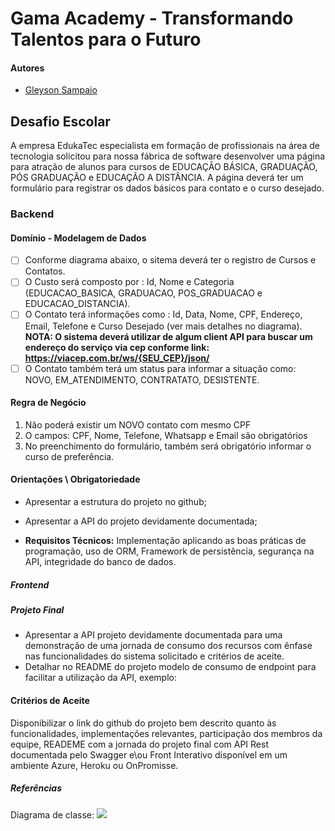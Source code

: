 # Gama Academy - Transformando Talentos para o Futuro

#### Autores
- [Gleyson Sampaio](https://github.com/gleyson-gama)

## Desafio Escolar
A empresa EdukaTec especialista em formação de profissionais na área de tecnologia solicitou para nossa fábrica de software desenvolver uma página para atração de alunos para cursos de EDUCAÇÃO BÁSICA, GRADUAÇÃO, PÓS GRADUAÇÃO e EDUCAÇÃO A DISTÂNCIA. A página deverá ter um formulário para registrar os dados básicos para contato e o curso desejado.


### Backend

#### Domínio - Modelagem de Dados

- [ ] Conforme diagrama abaixo, o sitema deverá ter o registro de Cursos e Contatos.
- [ ] O Custo será composto por : Id, Nome e Categoria (EDUCACAO_BASICA, GRADUACAO, POS_GRADUACAO e EDUCACAO_DISTANCIA).
- [ ] O Contato terá informações como : Id, Data, Nome, CPF, Endereço, Email, Telefone e Curso Desejado (ver mais detalhes no diagrama).
**NOTA: O sistema deverá utilizar de algum client API para buscar um endereço do serviço via cep conforme link: https://viacep.com.br/ws/{SEU_CEP}/json/** 
- [ ] O Contato também terá um status para informar a situação como: NOVO, EM_ATENDIMENTO, CONTRATATO, DESISTENTE.

#### Regra de Negócio

1. Não poderá existir um NOVO contato com mesmo CPF
1. O campos: CPF, Nome, Telefone, Whatsapp e Email são obrigatórios 
1. No preenchimento do formulário, também será obrigatório informar o curso de preferência.


#### Orientações \ Obrigatoriedade
- Apresentar a estrutura do projeto no github;
- Apresentar a API do projeto devidamente documentada;

- **Requisitos Técnicos:** Implementação aplicando as boas práticas de programação, uso de ORM, Framework de persistência, segurança na API, integridade do banco de dados. 


##### Frontend



##### Projeto Final
- Apresentar a API projeto  devidamente documentada para uma demonstração de uma jornada de consumo dos recursos com ênfase nas funcionalidades do sistema solicitado e critérios de aceite.
- Detalhar no README do projeto modelo de consumo de endpoint para facilitar a utilização da API, exemplo:


#### Critérios de Aceite
Disponibilizar o link do github do projeto bem descrito quanto às funcionalidades, implementações relevantes, participação dos membros da equipe, READEME com a jornada do projeto final com API Rest documentada pelo Swagger e\ou Front Interativo disponível em um ambiente Azure, Heroku ou OnPromisse.

##### Referências

Diagrama de classe: 
![](https://github.com/educacao-gama/desafios-gama/blob/main/escolar/escolar-digrama.jpg)

